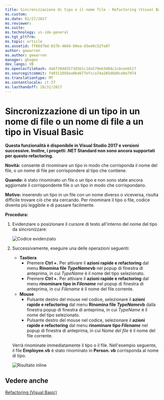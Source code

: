 ```yaml
---
title: Sincronizzazione di tipo e il nome file - Refactoring (Visual Basic) | Documenti Microsoft
ms.custom: 
ms.date: 02/27/2017
ms.reviewer: 
ms.suite: 
ms.technology: vs-ide-general
ms.tgt_pltfrm: 
ms.topic: article
ms.assetid: ff86d7bd-837b-4664-b0ea-d3ee0c52fe87
author: gewarren
ms.author: gewarren
manager: ghogen
dev_langs: VB
ms.openlocfilehash: da6f39dd3573d361c1da579eb3d84c2c8ceeb517
ms.sourcegitcommit: f40311056ea0b4677efcca74a285dbb0ce0e7974
ms.translationtype: MT
ms.contentlocale: it-IT
ms.lasthandoff: 10/31/2017
---
```

# <a name="sync-a-type-to-a-filename-or-a-filename-to-a-type-in-visual-basic"></a>Sincronizzazione di un tipo in un nome di file o un nome di file a un tipo in Visual Basic

<!-- VERSIONLESS -->
**Questa funzionalità è disponibile in Visual Studio 2017 e versioni successive.  Inoltre, i progetti .NET Standard non sono ancora supportati per questo refactoring.**

**Novità:** consente di rinominare un tipo in modo che corrisponda il nome del file, o un nome di file per corrispondere al tipo che contiene.

**Quando:** è stato rinominato un file o un tipo e non sono state ancora aggiornate il corrispondente file o un tipo in modo che corrispondano. 

**Motivo:** inserendo un tipo in un file con un nome diverso o viceversa, risulta difficile trovare ciò che sta cercando.  Per rinominare il tipo o file, codice diventa più leggibile e di passare facilmente.

**Procedura:**

1. Evidenziare o posizionare il cursore di testo all'interno del nome del tipo da sincronizzare:

   ![Codice evidenziato](media/synctype_highlight.png)

1. Successivamente, eseguire una delle operazioni seguenti:
   * **Tastiera**
     * Premere **Ctrl +.** Per attivare il **azioni rapide e refactoring** dal menu **Rinomina file *TypeName*vb** nel popup di finestra di anteprima, in cui *TypeName* è il nome del tipo selezionato.
     * Premere **Ctrl +.** Per attivare il **azioni rapide e refactoring** dal menu **rinominare tipo in _Filename_**  nel popup di finestra di anteprima, in cui *Filename* è il nome del file corrente.
   * **Mouse**
     * Pulsante destro del mouse nel codice, selezionare il **azioni rapide e refactoring** dal menu **Rinomina file *TypeName*vb** dalla finestra popup di finestra di anteprima, in cui *TypeName* è il nome del tipo selezionato.
     * Pulsante destro del mouse nel codice, selezionare il **azioni rapide e refactoring** dal menu **rinominare tipo _Filename_**  nel popup di finestra di anteprima, in cui  *Nome del file* è il nome del file corrente.

   Verrà rinominate immediatamente il tipo o il file.  Nell'esempio seguente, il file **Employee.vb** è stato rinominato in **Person. vb** corrisponda al nome di tipo.

   ![Risultato inline](media/synctype_result.png)

## <a name="see-also"></a>Vedere anche  
[Refactoring (Visual Basic)](../refactoring-vb.md)

